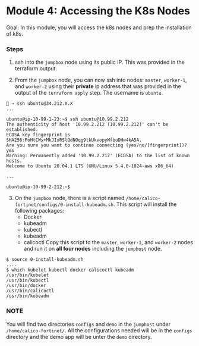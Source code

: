 # Module 4: Accessing the K8s Nodes

Goal: In this module, you will access the k8s nodes and prep the installation of k8s.

### Steps

1. ssh into the `jumpbox` node using its public IP. This was provided in the terraform output.

2. From the `jumpbox` node, you can now ssh into nodes: `master`, `worker-1`, and `worker-2` using their **private** ip address that was provided in the output of the `terraform apply` step. The username is `ubuntu`.

```
🐯 → ssh ubuntu@34.212.X.X
...

ubuntu@ip-10-99-1-23:~$ ssh ubuntu@10.99.2.212
The authenticity of host '10.99.2.212 (10.99.2.212)' can't be established.
ECDSA key fingerprint is SHA256:PoHtCWs+MkJIxRSlQdNOqg9tkUkvopyWfbuDHw4kA5A.
Are you sure you want to continue connecting (yes/no/[fingerprint])? yes
Warning: Permanently added '10.99.2.212' (ECDSA) to the list of known hosts.
Welcome to Ubuntu 20.04.1 LTS (GNU/Linux 5.4.0-1024-aws x86_64)

...

ubuntu@ip-10-99-2-212:~$ 

```

3. On the `jumpbox` node, there is a script named `/home/calico-fortinet/configs/0-install-kubeadm.sh`. This script will install the following packages: 
    - Docker
    - kubeadm
    - kubectl
    - kubeadm
    - calicoctl
Copy this script to the `master`, `worker-1`, and `worker-2` nodes and run it on **all four nodes** including the `jumphost` node.

```
$ source 0-install-kubeadm.sh
....
$ which kubelet kubectl docker calicoctl kubeadm
/usr/bin/kubelet
/usr/bin/kubectl
/usr/bin/docker
/usr/bin/calicoctl
/usr/bin/kubeadm
```

### NOTE

You will find two directories `configs` and `demo` in the `jumphost` under `/home/calico-fortinet/`. All the configurations needed will be in the `configs` directory and the demo app will be unter the `demo` directory.






